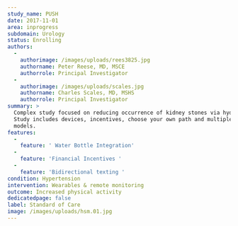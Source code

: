 ```yaml
---
study_name: PUSH
date: 2017-11-01
area: inprogress
subdomain: Urology
status: Enrolling
authors:
  - 
    authorimage: /images/uploads/rees3825.jpg
    authorname: Peter Reese, MD, MSCE
    authorrole: Principal Investigator
  - 
    authorimage: /images/uploads/scales.jpg
    authorname: Charles Scales, MD, MSHS
    authorrole: Principal Investigator
summary: >
  Complex study focused on reducing occurrence of kidney stones via hydration.
  Study includes devices, incentives, choose your own path and multiple other
  models.
features:
  - 
    feature: ' Water Bottle Integration'
  - 
    feature: 'Financial Incentives '
  - 
    feature: 'Bidirectional texting '
condition: Hypertension
intervention: Wearables & remote monitoring
outcome: Increased physical activity
dedicatedpage: false
label: Standard of Care 
image: /images/uploads/hsm.01.jpg
---
```

